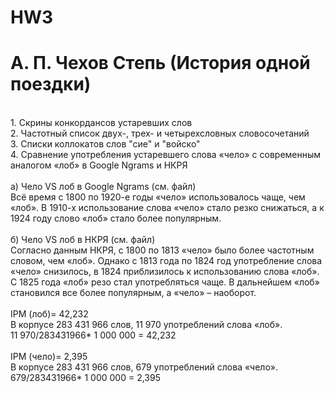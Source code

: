# HW3
 # А. П. Чехов Степь (История одной поездки)
<br>
1. Скрины конкордансов устаревших слов
<br>
2. Частотный список двух-, трех- и четырехсловных словосочетаний
<br>
3. Списки коллокатов  слов "сие" и "войско" 
<br>
4. Сравнение употребления устаревшего слова «чело» с современным аналогом «лоб» в Google Ngrams и НКРЯ
<br>
<br>
а) Чело VS лоб в Google Ngrams (см. файл)
<br>
Всё время с 1800 по 1920-е годы «чело» использовалось чаще, чем «лоб». В 1910-х использование слова «чело» стало резко снижаться, а к 1924 году слово «лоб» стало более популярным.
<br>
<br>
б) Чело VS лоб в НКРЯ (см. файл)
<br>
Согласно данным НКРЯ, с 1800 по 1813 «чело» было более частотным словом, чем «лоб». Однако с 1813 года по 1824 год употребление слова «чело» снизилось, в 1824 приблизилось к использованию слова «лоб». С 1825 года «лоб» резо стал употребляться чаще. В дальнейшем «лоб» становился все более популярным, а «чело» – наоборот.  
<br>
<br>
IPM (лоб)= 42,232 
<br>
В корпусе 283 431 966 слов, 11 970 употреблений слова «лоб». 
<br>
11 970/283431966* 1 000 000 = 42,232
<br>
<br>
IPM (чело)= 2,395
<br>
В корпусе 283 431 966 слов, 679 употреблений слова «чело». 
<br>
679/283431966* 1 000 000 = 2,395
